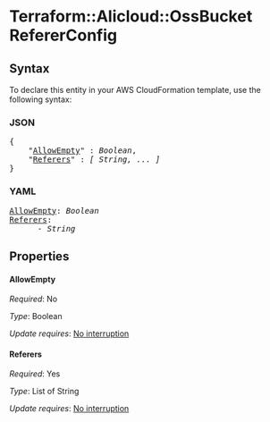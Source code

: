 # Terraform::Alicloud::OssBucket RefererConfig

## Syntax

To declare this entity in your AWS CloudFormation template, use the following syntax:

### JSON

<pre>
{
    "<a href="#allowempty" title="AllowEmpty">AllowEmpty</a>" : <i>Boolean</i>,
    "<a href="#referers" title="Referers">Referers</a>" : <i>[ String, ... ]</i>
}
</pre>

### YAML

<pre>
<a href="#allowempty" title="AllowEmpty">AllowEmpty</a>: <i>Boolean</i>
<a href="#referers" title="Referers">Referers</a>: <i>
      - String</i>
</pre>

## Properties

#### AllowEmpty

_Required_: No

_Type_: Boolean

_Update requires_: [No interruption](https://docs.aws.amazon.com/AWSCloudFormation/latest/UserGuide/using-cfn-updating-stacks-update-behaviors.html#update-no-interrupt)

#### Referers

_Required_: Yes

_Type_: List of String

_Update requires_: [No interruption](https://docs.aws.amazon.com/AWSCloudFormation/latest/UserGuide/using-cfn-updating-stacks-update-behaviors.html#update-no-interrupt)

